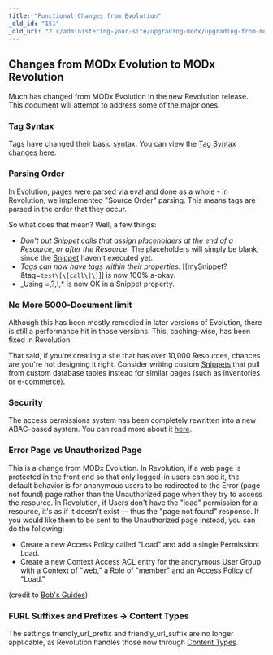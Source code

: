 ```yaml
---
title: "Functional Changes from Evolution"
_old_id: "151"
_old_uri: "2.x/administering-your-site/upgrading-modx/upgrading-from-modx-evolution/functional-changes-from-evolution"
---
```


## Changes from MODx Evolution to MODx Revolution

Much has changed from MODx Evolution in the new Revolution release. This document will attempt to address some of the major ones.

### Tag Syntax

Tags have changed their basic syntax. You can view the [Tag Syntax changes here](building-sites/tag-syntax "Tag Syntax").

### Parsing Order

In Evolution, pages were parsed via eval and done as a whole - in Revolution, we implemented "Source Order" parsing. This means tags are parsed in the order that they occur.

So what does that mean? Well, a few things:

- _Don't put Snippet calls that assign placeholders at the end of a Resource, or after the Resource._ The placeholders will simply be blank, since the [Snippet](developing-in-modx/basic-development/snippets "Snippets") haven't executed yet.
- _Tags can now have tags within their properties._ \[\[mySnippet? &tag=`test\[\[call\]\]`\]\] is now 100% a-okay.
- \_Using =,?,!,\* is now OK in a Snippet property.

### No More 5000-Document limit

Although this has been mostly remedied in later versions of Evolution, there is still a performance hit in those versions. This, caching-wise, has been fixed in Revolution.

That said, if you're creating a site that has over 10,000 Resources, chances are you're not designing it right. Consider writing custom [Snippets](developing-in-modx/basic-development/snippets "Snippets") that pull from custom database tables instead for similar pages (such as inventories or e-commerce).

### Security

The access permissions system has been completely rewritten into a new ABAC-based system. You can read more about it [here](administering-your-site/security "Security").

### Error Page vs Unauthorized Page

This is a change from MODx Evolution. In Revolution, if a web page is protected in the front end so that only logged-in users can see it, the default behavior is for anonymous users to be redirected to the Error (page not found) page rather than the Unauthorized page when they try to access the resource. In Revolution, if Users don't have the "load" permission for a resource, it's as if it doesn't exist — thus the "page not found" response. If you would like them to be sent to the Unauthorized page instead, you can do the following:

- Create a new Access Policy called "Load" and add a single Permission: Load.
- Create a new Context Access ACL entry for the anonymous User Group with a Context of "web," a Role of "member" and an Access Policy of "Load."

(credit to [Bob's Guides](http://bobsguides.com/revolution-permissions.html))

### FURL Suffixes and Prefixes -> Content Types

The settings friendly\_url\_prefix and friendly\_url\_suffix are no longer applicable, as Revolution handles those now through [Content Types](making-sites-with-modx/structuring-your-site/resources/content-types "Content Types").